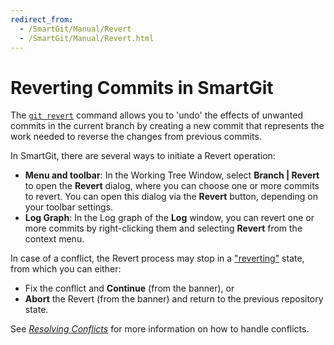 ```yaml
---
redirect_from:
  - /SmartGit/Manual/Revert
  - /SmartGit/Manual/Revert.html
---
```


# Reverting Commits in SmartGit

The [`git revert`](../../GitConcepts/Reverting.md) command allows you to 'undo' the effects of unwanted commits in the current branch by creating a new commit that represents the work needed to reverse the changes from previous commits.

In SmartGit, there are several ways to initiate a Revert operation:

- **Menu and toolbar**: In the Working Tree Window, select **Branch \| Revert** to open the **Revert** dialog, where you can choose one or more commits to revert. You can open this dialog via the **Revert** button, depending on your toolbar settings.
- **Log Graph**: In the Log graph of the **Log** window, you can revert one or more commits by right-clicking them and selecting **Revert** from the context menu.

In case of a conflict, the Revert process may stop in a ["reverting"](../../GitConcepts/Working-Tree-States.md) state, from which you can either:

- Fix the conflict and **Continue** (from the banner), or
- **Abort** the Revert (from the banner) and return to the previous repository state.

See *[Resolving Conflicts](Merge.md#resolving-conflicts)* for more information on how to handle conflicts.
